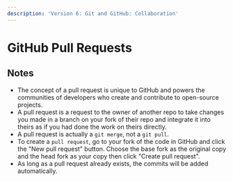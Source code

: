 ```yaml
---
description: 'Version 6: Git and GitHub: Collaboration'
---
```


# GitHub Pull Requests

## Notes

* The concept of a pull request is unique to GitHub and powers the communities of developers who create and contribute to open-source projects.
* A pull request is a request to the owner of another repo to take changes you made in a branch on your fork of their repo and integrate it into theirs as if you had done the work on theirs directly.
* A pull request is actually a `git merge`, not a `git pull`.
* To create a `pull request`, go to your fork of the code in GitHub and click the "New pull request" button. Choose the base fork as the original copy and the head fork as your copy then click "Create pull request".
* As long as a pull request already exists, the commits will be added automatically.

